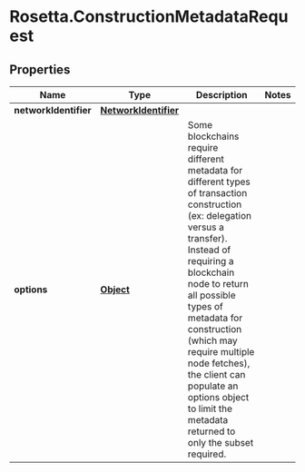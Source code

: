 # Rosetta.ConstructionMetadataRequest

## Properties

Name | Type | Description | Notes
------------ | ------------- | ------------- | -------------
**networkIdentifier** | [**NetworkIdentifier**](NetworkIdentifier.md) |  | 
**options** | [**Object**](.md) | Some blockchains require different metadata for different types of transaction construction (ex: delegation versus a transfer). Instead of requiring a blockchain node to return all possible types of metadata for construction (which may require multiple node fetches), the client can populate an options object to limit the metadata returned to only the subset required. | 


